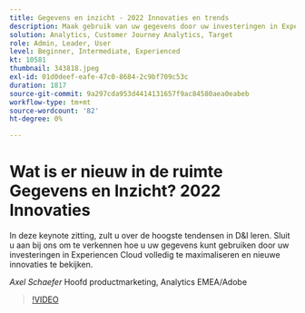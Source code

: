 ```yaml
---
title: Gegevens en inzicht - 2022 Innovaties en trends
description: Maak gebruik van uw gegevens door uw investeringen in Experiencen Cloud volledig te optimaliseren en ontdek nieuwe innovaties.
solution: Analytics, Customer Journey Analytics, Target
role: Admin, Leader, User
level: Beginner, Intermediate, Experienced
kt: 10581
thumbnail: 343818.jpeg
exl-id: 01d0deef-eafe-47c0-8684-2c9bf709c53c
duration: 1817
source-git-commit: 9a297cda953d4414131657f9ac84580aea0eabeb
workflow-type: tm+mt
source-wordcount: '82'
ht-degree: 0%

---
```


# Wat is er nieuw in de ruimte Gegevens en Inzicht? 2022 Innovaties

In deze keynote zitting, zult u over de hoogste tendensen in D&amp;I leren. Sluit u aan bij ons om te verkennen hoe u uw gegevens kunt gebruiken door uw investeringen in Experiencen Cloud volledig te maximaliseren en nieuwe innovaties te bekijken.

*Axel Schaefer* Hoofd productmarketing, Analytics EMEA/Adobe

>[!VIDEO](https://video.tv.adobe.com/v/343818/?quality=12&learn=on)
